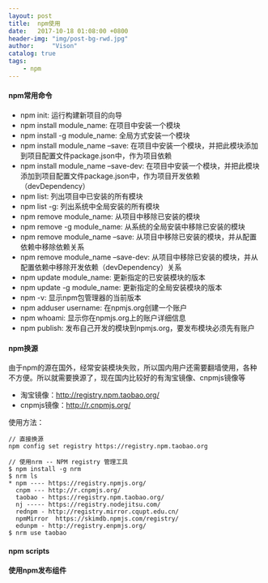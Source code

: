 ```yaml
---
layout: post
title:  npm使用
date:   2017-10-18 01:08:00 +0800
header-img: "img/post-bg-rwd.jpg"
author:     "Vison"
catalog: true
tags:
    - npm
---
```


#### npm常用命令

* npm init:  运行构建新项目的向导
* npm install module_name:  在项目中安装一个模块
* npm install -g module_name:  全局方式安装一个模块
* npm install module_name –save:  在项目中安装一个模块，并把此模块添加到项目配置文件package.json中，作为项目依赖
* npm install module_name –save-dev:  在项目中安装一个模块，并把此模块添加到项目配置文件package.json中，作为项目开发依赖（devDependency）
* npm list:  列出项目中已安装的所有模块
* npm list -g:  列出系统中全局安装的所有模块
* npm remove module_name:  从项目中移除已安装的模块
* npm remove -g module_name:  从系统的全局安装中移除已安装的模块
* npm remove module_name –save:  从项目中移除已安装的模块，并从配置依赖中移除依赖关系
* npm remove module_name –save-dev:  从项目中移除已安装的模块，并从配置依赖中移除开发依赖（devDependency）关系
* npm update module_name:  更新指定的已安装模块的版本
* npm update -g module_name:  更新指定的全局安装模块的版本
* npm -v:  显示npm包管理器的当前版本
* npm adduser username:  在npmjs.org创建一个账户
* npm whoami:  显示你在npmjs.org上的账户详细信息
* npm publish:  发布自己开发的模块到npmjs.org，要发布模块必须先有账户

#### npm换源

由于npm的源在国外，经常安装模块失败，所以国内用户还需要翻墙使用，各种不方便。所以就需要换源了，现在国内比较好的有淘宝镜像、cnpmjs镜像等
* 淘宝镜像：http://registry.npm.taobao.org/
* cnpmjs镜像：http://r.cnpmjs.org/

使用方法：
```
// 直接换源
npm config set registry https://registry.npm.taobao.org

// 使用nrm -- NPM registry 管理工具
$ npm install -g nrm
$ nrm ls
* npm ---- https://registry.npmjs.org/
  cnpm --- http://r.cnpmjs.org/
  taobao - https://registry.npm.taobao.org/
  nj ----- https://registry.nodejitsu.com/
  rednpm - http://registry.mirror.cqupt.edu.cn/
  npmMirror  https://skimdb.npmjs.com/registry/
  edunpm - http://registry.enpmjs.org/
$ nrm use taobao
```

#### npm scripts

#### 使用npm发布组件